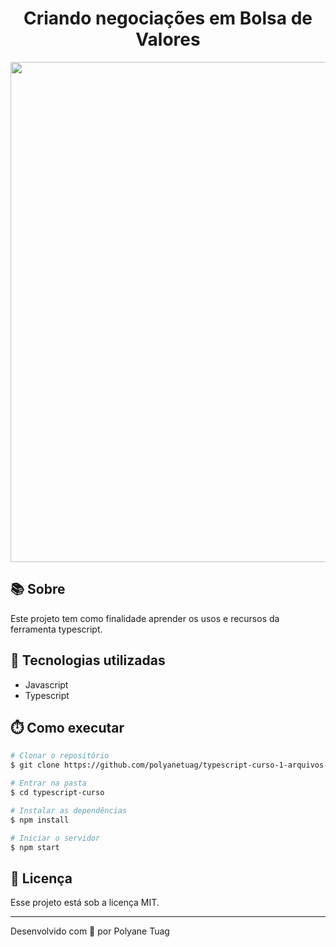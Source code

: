 <div align="center" justify-content="space-between">
  <h1>Criando negociações em Bolsa de Valores</h1>
</div>

<div align="center">
    <img width= '800' src="" /> 
</div>

## 📚 Sobre
Este projeto tem como finalidade aprender os usos e recursos da ferramenta typescript.

## 🚀 Tecnologias utilizadas
- Javascript
- Typescript

## ⏱️ Como executar

```bash
# Clonar o repositório
$ git clone https://github.com/polyanetuag/typescript-curso-1-arquivos-iniciais.git

# Entrar na pasta
$ cd typescript-curso

# Instalar as dependências
$ npm install

# Iniciar o servidor
$ npm start
```

## 📝 Licença

Esse projeto está sob a licença MIT.

---

Desenvolvido com 💜 por Polyane Tuag
